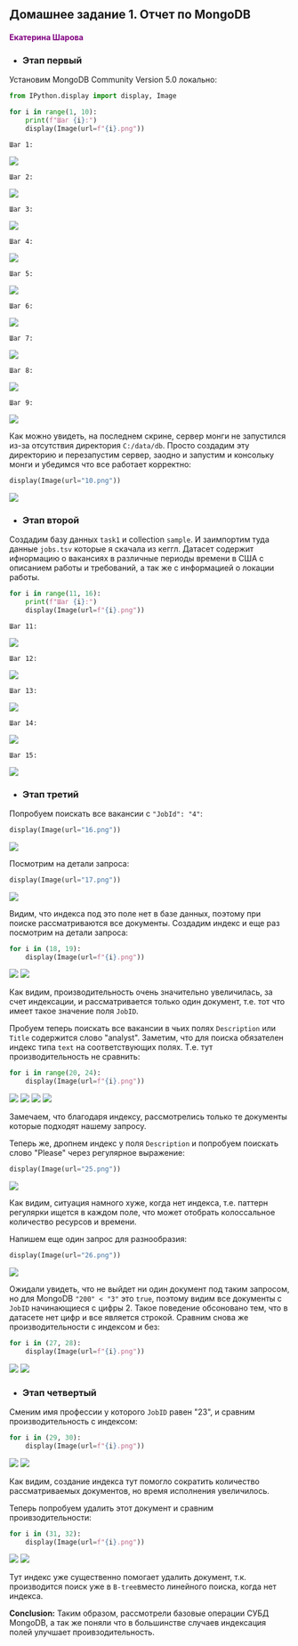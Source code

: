 ## Домашнее задание 1. Отчет по MongoDB

<font color="purple"><h4>Екатерина Шарова</h4></font>

- <h3>Этап первый</h3>

Установим MongoDB Community Version 5.0 локально:


```python
from IPython.display import display, Image
```


```python
for i in range(1, 10):
    print(f"Шаг {i}:")
    display(Image(url=f"{i}.png"))
```

    Шаг 1:



<img src="1.png"/>


    Шаг 2:



<img src="2.png"/>


    Шаг 3:



<img src="3.png"/>


    Шаг 4:



<img src="4.png"/>


    Шаг 5:



<img src="5.png"/>


    Шаг 6:



<img src="6.png"/>


    Шаг 7:



<img src="7.png"/>


    Шаг 8:



<img src="8.png"/>


    Шаг 9:



<img src="9.png"/>


Как можно увидеть, на последнем скрине, сервер монги не запустился из-за отсутствия директория `C:/data/db`. Просто создадим эту директорию и перезапустим сервер, заодно и запустим и консольку монги и убедимся что все работает корректно:


```python
display(Image(url="10.png"))
```


<img src="10.png"/>


- <h3>Этап второй</h3>

Создадим базу данных `task1` и collection `sample`. И заимпортим туда данные `jobs.tsv` которые я скачала из кеггл. Датасет содержит ифнормацию о вакансиях в различные периоды времени в США с описанием работы и требований, а так же с информацией о локации работы.


```python
for i in range(11, 16):
    print(f"Шаг {i}:")
    display(Image(url=f"{i}.png"))
```

    Шаг 11:



<img src="11.png"/>


    Шаг 12:



<img src="12.png"/>


    Шаг 13:



<img src="13.png"/>


    Шаг 14:



<img src="14.png"/>


    Шаг 15:



<img src="15.png"/>


- <h3>Этап третий</h3>

Попробуем поискать все вакансии с `"JobId": "4"`:


```python
display(Image(url="16.png"))
```


<img src="16.png"/>


Посмотрим на детали запроса:


```python
display(Image(url="17.png"))
```


<img src="17.png"/>


Видим, что индекса под это поле нет в базе данных, поэтому при поиске рассматриваются все документы. Создадим индекс и еще раз посмотрим на детали запроса:


```python
for i in (18, 19):
    display(Image(url=f"{i}.png"))
```


<img src="18.png"/>



<img src="19.png"/>


Как видим, производительность очень значительно увеличилась, за счет индексации, и рассматривается только один документ, т.е. тот что имеет такое значение поля `JobID`.

Пробуем теперь поискать все вакансии в чьих полях `Description` или `Title` содержится слово "analyst". Заметим, что для поиска обязателен индекс типа `text` на соответствующих полях. Т.е. тут производительность не сравнить:


```python
for i in range(20, 24):
    display(Image(url=f"{i}.png"))
```


<img src="20.png"/>



<img src="21.png"/>



<img src="22.png"/>



<img src="23.png"/>


Замечаем, что благодаря индексу, рассмотрелись только те документы которые подходят нашему запросу.

Теперь же, дропнем индекс у поля `Description` и попробуем поискать слово "Please" через регулярное выражение:


```python
display(Image(url="25.png"))
```


<img src="25.png"/>


Как видим, ситуация намного хуже, когда нет индекса, т.е. паттерн регулярки ищется в каждом поле, что может отобрать колоссальное количество ресурсов и времени.

Напишем еще один запрос для разнообразия:


```python
display(Image(url="26.png"))
```


<img src="26.png"/>


Ожидали увидеть, что не выйдет ни один документ под таким запросом, но для MongoDB `"200" < "3"` это `true`, поэтому видим все документы с `JobID` начинающиеся с цифры 2. Такое поведение обсоновано тем, что в датасете нет цифр и все является строкой. Сравним снова же производительности c индексом и без:


```python
for i in (27, 28):
    display(Image(url=f"{i}.png"))
```


<img src="27.png"/>



<img src="28.png"/>


- <h3>Этап четвертый</h3>

Сменим имя профессии у которого `JobID` равен "23", и сравним производительность с индексом:


```python
for i in (29, 30):
    display(Image(url=f"{i}.png"))
```


<img src="29.png"/>



<img src="30.png"/>


Как видим, создание индекса тут помогло сократить количество рассматриваемых документов, но время исполнения увеличилось.

Теперь попробуем удалить этот документ и сравним проивзодительности:


```python
for i in (31, 32):
    display(Image(url=f"{i}.png"))
```


<img src="31.png"/>



<img src="32.png"/>


Тут индекс уже существенно помогает удалить документ, т.к. производится поиск уже в `B-tree`вместо линейного поиска, когда нет индекса.

__Conclusion:__ Таким образом, рассмотрели базовые операции СУБД MongoDB, а так же поняли что в большинстве случаев индексация полей улучшает проивзодительность.


```python

```

